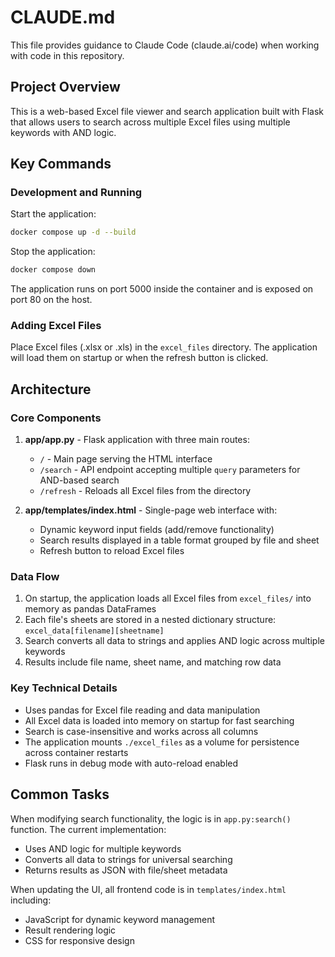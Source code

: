 # CLAUDE.md

This file provides guidance to Claude Code (claude.ai/code) when working with code in this repository.

## Project Overview

This is a web-based Excel file viewer and search application built with Flask that allows users to search across multiple Excel files using multiple keywords with AND logic.

## Key Commands

### Development and Running

Start the application:
```bash
docker compose up -d --build
```

Stop the application:
```bash
docker compose down
```

The application runs on port 5000 inside the container and is exposed on port 80 on the host.

### Adding Excel Files

Place Excel files (.xlsx or .xls) in the `excel_files` directory. The application will load them on startup or when the refresh button is clicked.

## Architecture

### Core Components

1. **app/app.py** - Flask application with three main routes:
   - `/` - Main page serving the HTML interface
   - `/search` - API endpoint accepting multiple `query` parameters for AND-based search
   - `/refresh` - Reloads all Excel files from the directory

2. **app/templates/index.html** - Single-page web interface with:
   - Dynamic keyword input fields (add/remove functionality)
   - Search results displayed in a table format grouped by file and sheet
   - Refresh button to reload Excel files

### Data Flow

1. On startup, the application loads all Excel files from `excel_files/` into memory as pandas DataFrames
2. Each file's sheets are stored in a nested dictionary structure: `excel_data[filename][sheetname]`
3. Search converts all data to strings and applies AND logic across multiple keywords
4. Results include file name, sheet name, and matching row data

### Key Technical Details

- Uses pandas for Excel file reading and data manipulation
- All Excel data is loaded into memory on startup for fast searching
- Search is case-insensitive and works across all columns
- The application mounts `./excel_files` as a volume for persistence across container restarts
- Flask runs in debug mode with auto-reload enabled

## Common Tasks

When modifying search functionality, the logic is in `app.py:search()` function. The current implementation:
- Uses AND logic for multiple keywords
- Converts all data to strings for universal searching
- Returns results as JSON with file/sheet metadata

When updating the UI, all frontend code is in `templates/index.html` including:
- JavaScript for dynamic keyword management
- Result rendering logic
- CSS for responsive design